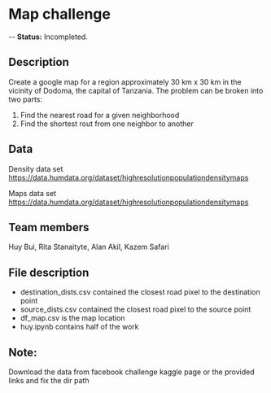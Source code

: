 # Map challenge
-- **Status:** Incompleted.

## Description
Create a google map for a region approximately 30 km x 30 km in the vicinity of Dodoma, the capital of Tanzania. The problem can be broken into two parts:

1) Find the nearest road for a given neighborhood
2) Find the shortest rout from one neighbor to another

## Data
Density data set
https://data.humdata.org/dataset/highresolutionpopulationdensitymaps

Maps data set
https://data.humdata.org/dataset/highresolutionpopulationdensitymaps

## Team members
Huy Bui, Rita Stanaityte, Alan Akil, Kazem Safari

## File description
* destination_dists.csv contained the closest road pixel to the destination point 
* source_dists.csv contained the closest road pixel to the source point 
* df_map.csv is the map location
* huy.ipynb contains half of the work

## Note: 
Download the data from facebook challenge kaggle page or the provided links and fix the dir path
